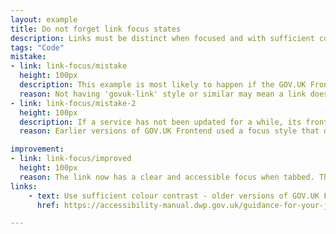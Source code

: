 ```yaml
---
layout: example
title: Do not forget link focus states
description: Links must be distinct when focused and with sufficient colour contrast. This is a WCAG requirement.
tags: "Code"
mistake:
- link: link-focus/mistake
  height: 100px
  description: This example is most likely to happen if the GOV.UK Frontend is being rebuilt in a codebase as an abstraction rather than using default templates.
  reason: Not having 'govuk-link' style or similar may mean a link does not have have sufficient contrast in the focus state.
- link: link-focus/mistake-2
  height: 100px
  description: If a service has not been updated for a while, its frontend may be out of date.
  reason: Earlier versions of GOV.UK Frontend used a focus style that did not meet colour contrast standards. It has since been updated.

improvement:
- link: link-focus/improved
  height: 100px
  reason: The link now has a clear and accessible focus when tabbed. This fix is done by adding 'class="govuk-link"' to the link and making sure that the service is using a recent version of GOV.UK Frontend.
links:
    - text: Use sufficient colour contrast - older versions of GOV.UK Frontend (DWP Accessibility manual)
      href: https://accessibility-manual.dwp.gov.uk/guidance-for-your-job-role/interaction-designer#use-sufficient-colour-contrast

---
```

